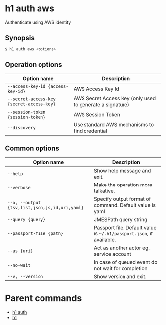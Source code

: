 
# h1 auth aws

Authenticate using AWS identity

## Synopsis

```bash
$ h1 auth aws <options>
```

## Operation options

| Option name                                   | Description                                               |
| --------------------------------------------- | --------------------------------------------------------- |
| ```--access-key-id {access-key-id}```         | AWS Access Key Id                                         |
| ```--secret-access-key {secret-access-key}``` | AWS Secret Access Key (only used to generate a signature) |
| ```--session-token {session-token}```         | AWS Session Token                                         |
| ```--discovery```                             | Use standard AWS mechanisms to find credential            |

## Common options

| Option name                                        | Description                                                              |
| -------------------------------------------------- | ------------------------------------------------------------------------ |
| ```--help```                                       | Show help message and exit.                                              |
| ```--verbose```                                    | Make the operation more talkative.                                       |
| ```--o, --output {tsv,list,json,js,id,uri,yaml}``` | Specify output format of command. Default value is yaml                  |
| ```--query {query}```                              | JMESPath query string                                                    |
| ```--passport-file {path}```                       | Passport file. Default value is ```~/.h1/passport.json```, if available. |
| ```--as {uri}```                                   | Act as another actor eg. service account                                 |
| ```--no-wait```                                    | In case of queued event do not wait for completion                       |
| ```--v, --version```                               | Show version and exit.                                                   |

# Parent commands

* [h1 auth](./../README.md)
* [h1](./../../README.md)
